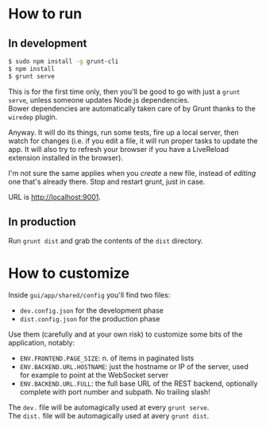 # How to run

## In development

```bash
$ sudo npm install -g grunt-cli
$ npm install
$ grunt serve
```

This is for the first time only, then you'll be good to go with just a `grunt serve`, unless someone updates Node.js dependencies.  
Bower dependencies are automatically taken care of by Grunt thanks to the `wiredep` plugin.

Anyway. It will do its things, run some tests, fire up a local server, then watch for changes (i.e. if you edit a file, it will run proper tasks to update the app. It will also try to refresh your browser if you have a LiveReload extension installed in the browser).

I'm not sure the same applies when you *create* a new file, instead of *editing* one that's already there. Stop and restart grunt, just in case.

URL is [http://localhost:9001](http://localhost:9001).

## In production

Run `grunt dist` and grab the contents of the `dist` directory.

# How to customize

Inside `gui/app/shared/config` you'll find two files:

* `dev.config.json` for the development phase
* `dist.config.json` for the production phase

Use them (carefully and at your own risk) to customize some  bits of the application, notably:

* `ENV.FRONTEND.PAGE_SIZE`: n. of items in paginated lists
* `ENV.BACKEND.URL.HOSTNAME`: just the hostname or IP of the server, used for example to point at the WebSocket server
* `ENV.BACKEND.URL.FULL`: the full base URL of the REST backend, optionally complete with port number and subpath. No trailing slash!

The `dev.` file will be automagically used at every `grunt serve`.  
The `dist.` file will be automagically used at avery `grunt dist`.
